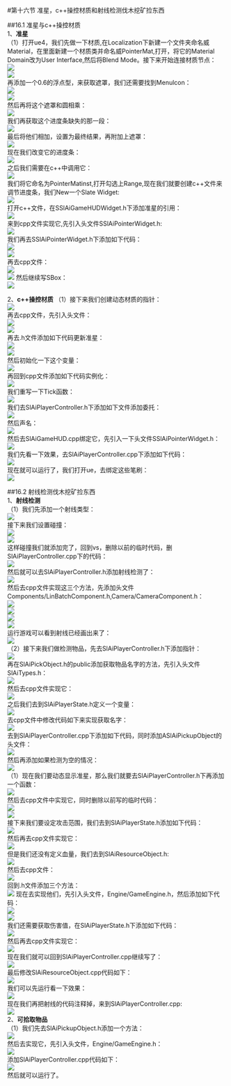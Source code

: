 #第十六节 准星，c++操控材质和射线检测伐木挖矿捡东西   
    
##16.1 准星与c++操控材质   
1、**准星**    
（1）打开ue4，我们先做一下材质,在Localization下新建一个文件夹命名威Material，在里面新建一个材质类并命名威PointerMat,打开，将它的Material Domain改为User Interface,然后将Blend Mode。接下来开始连接材质节点：    
![](https://i.imgur.com/kIS1hgQ.png)      
![](https://i.imgur.com/B9CIoNO.png)     
再添加一个0.6的浮点型，来获取遮罩，我们还需要找到Menulcon：       
![](https://i.imgur.com/5MnuREr.png)       
![](https://i.imgur.com/cLeOFAu.png)     
然后再将这个遮罩和圆相乘：   
![](https://i.imgur.com/ueo1BNZ.png)     
我们再获取这个进度条缺失的那一段：     
![](https://i.imgur.com/0xrALCY.png)     
最后将他们相加，设置为最终结果，再附加上遮罩：    
![](https://i.imgur.com/GwB18Co.png)   
现在我们改变它的进度条：   
![](https://i.imgur.com/n3u2zJr.png)    
之后我们需要在c++中调用它：    
![](https://i.imgur.com/P3I4LQZ.png)     
我们将它命名为PointerMatinst,打开勾选上Range,现在我们就要创建c++文件来调节进度条，我们New一个Slate Widget:     
![](https://i.imgur.com/ZHvqtxL.png)   
打开c++文件，在SSlAiGameHUDWidget.h下添加准星的引用：    
![](https://i.imgur.com/Jn13pVg.png)      
来到cpp文件实现它,先引入头文件SSlAiPointerWidget.h:     
![](https://i.imgur.com/VoMIdEH.png)        
我们再去SSlAiPointerWidget.h下添加如下代码：    
![](https://i.imgur.com/l6Dk5Fo.png)     
![](https://i.imgur.com/gyVo3Iy.png)     
再去cpp文件：     
![](https://i.imgur.com/yiwGrn8.png)    
![](https://i.imgur.com/ytw0dxB.png)
然后继续写SBox：    
![](https://i.imgur.com/A2caSso.png)     
    
2、**c++操控材质**
（1）接下来我们创建动态材质的指针：     
![](https://i.imgur.com/UglFa6S.png)    
再去cpp文件，先引入头文件：   
![](https://i.imgur.com/ygfQhFp.png)    
![](https://i.imgur.com/XueSkvU.png)     
再去.h文件添加如下代码更新准星：     
![](https://i.imgur.com/zX61ZR1.png)      
![](https://i.imgur.com/81F0nfJ.png)     
然后初始化一下这个变量：     
![](https://i.imgur.com/ZnBMmmS.png)     
再回到cpp文件添加如下代码实例化：   
![](https://i.imgur.com/JG9QFlM.png)   
我们重写一下Tick函数：     
![](https://i.imgur.com/KJwsqGH.png)     
我们去SlAiPlayerController.h下添加如下文件添加委托：    
![](https://i.imgur.com/4EiKEfI.png)     
然后声名：   
![](https://i.imgur.com/Ihwg1I4.png)   
然后去SlAiGameHUD.cpp绑定它，先引入一下头文件SSlAiPointerWidget.h：    
![](https://i.imgur.com/nEftisj.png)     
我们先看一下效果，去SlAiPlayerController.cpp下添加如下代码：    
![](https://i.imgur.com/zv9bIeL.png)   
现在就可以运行了，我们打开ue，去绑定这些笔刷：    
![](https://i.imgur.com/i76hGNY.png)    
   
##16.2 射线检测伐木挖矿捡东西    
1、**射线检测**    
（1）我们先添加一个射线类型：     
![](https://i.imgur.com/C4wyGF8.png)     
接下来我们设置碰撞：    
![](https://i.imgur.com/mtIkzJc.png)     
![](https://i.imgur.com/VcBE1Y9.png)     
这样碰撞我们就添加完了，回到vs，删除以前的临时代码，删SlAiPlayerController.cpp下的代码：     
![](https://i.imgur.com/g5rk9PO.png)   
然后就可以去SlAiPlayerController.h添加射线检测了：    
![](https://i.imgur.com/g12a4e4.png)    
然后去cpp文件实现这三个方法，先添加头文件Components/LinBatchComponent.h,Camera/CameraComponent.h：    
![](https://i.imgur.com/L4HnJlL.png)     
![](https://i.imgur.com/07ZVq3P.png)    
![](https://i.imgur.com/MiOq5lA.png)    
![](https://i.imgur.com/2SO6Uo6.png)   
运行游戏可以看到射线已经画出来了：    
![](https://i.imgur.com/4mZ7vpU.png)    
（2）接下来我们做检测物品，先去SlAiPlayerController.h下添加指针：    
![](https://i.imgur.com/AoKrLPr.png)    
再在SlAiPickObject.h的public添加获取物品名字的方法，先引入头文件SlAiTypes.h：    
![](https://i.imgur.com/XkPFzbQ.png)   
然后去cpp文件实现它：    
![](https://i.imgur.com/EgPZSUH.png)    
之后我们去到SlAiPlayerState.h定义一个变量：    
![](https://i.imgur.com/sbNZVcU.png)    
去cpp文件中修改代码如下来实现获取名字：    
![](https://i.imgur.com/DUoUoLv.png)     
去到SlAiPlayerController.cpp下添加如下代码，同时添加ASlAiPickupObject的头文件：     
![](https://i.imgur.com/UeATW7I.png)     
然后再添加如果检测为空的情况：     
![](https://i.imgur.com/557z5nL.png)     
（1）现在我们要动态显示准星，那么我们就要去SlAiPlayerController.h下再添加一个函数：    
![](https://i.imgur.com/tCO5ZEX.png)    
然后去cpp文件中实现它，同时删除以前写的临时代码：    
![](https://i.imgur.com/63SMLds.png)     
![](https://i.imgur.com/WUHSEzA.png)    
接下来我们要设定攻击范围，我们去到SlAiPlayerState.h添加如下代码：     
![](https://i.imgur.com/y3zqn8o.png)    
然后再去cpp文件实现它：    
![](https://i.imgur.com/UG0DcR0.png)    
但是我们还没有定义血量，我们去到SlAiResourceObject.h:    
![](https://i.imgur.com/M0hgFP7.png)    
然后去cpp文件：    
![](https://i.imgur.com/cqVESbG.png)    
回到.h文件添加三个方法：     
![](https://i.imgur.com/wOoNiws.png)
现在去实现他们，先引入头文件，Engine/GameEngine.h，然后添加如下代码：     
![](https://i.imgur.com/xAj9jFi.png)    
![](https://i.imgur.com/J9Ir6nw.png)    
我们还需要获取伤害值，在SlAiPlayerState.h下添加如下代码：    
![](https://i.imgur.com/lSgKeKR.png)     
然后再去cpp文件实现它：    
![](https://i.imgur.com/d67lM3u.png)     
现在我们就可以回到SlAiPlayerController.cpp继续写了：      
![](https://i.imgur.com/GtSSvyl.png)       
最后修改SlAiResourceObject.cpp代码如下：     
![](https://i.imgur.com/1QCbycj.png)     
我们可以先运行看一下效果：    
![](https://i.imgur.com/BNYnA8y.png)      
现在我们再把射线的代码注释掉，来到SlAiPlayerController.cpp:    
![](https://i.imgur.com/2SAptKs.png)    
2、**可拾取物品**    
（1）我们先去SlAiPickupObject.h添加一个方法：    
![](https://i.imgur.com/Ekvo7Yj.png)   
然后去实现它，先引入头文件，Engine/GameEngine.h：    
![](https://i.imgur.com/YUSstE1.png)    
添加SlAiPlayerController.cpp代码如下：    
![](https://i.imgur.com/CZUBcbM.png)      
然后就可以运行了。